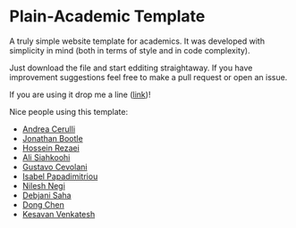 # Plain-Academic Template
A truly simple website template for academics. It was developed with simplicity in mind (both in terms of style and in code complexity).

Just download the file and start edditing straightaway. If you have improvement suggestions feel free to make a pull request or open an issue.

If you are using it drop me a line ([link](https://mavroud.is))!

Nice people using this template: 
- [Andrea Cerulli](http://andreacerulli.github.io/)
- [Jonathan Bootle](http://www0.cs.ucl.ac.uk/staff/J.Bootle/)
- [Hossein Rezaei](https://www.cs.ucf.edu/~rezaei)
- [Ali Siahkoohi](https://alisiahkoohi.github.io/)
- [Gustavo Cevolani](http://www.gustavocevolani.it/)
- [Isabel Papadimitriou](https://nlp.stanford.edu/~isabelvp/)
- [Nilesh Negi](https://nileshnegi.github.io/)
- [Debjani Saha](https://www.cs.umd.edu/~dsaha/) 
- [Dong Chen](https://dongchen-coder.github.io/)
- [Kesavan Venkatesh](https://kvenkatesh5.github.io/)


